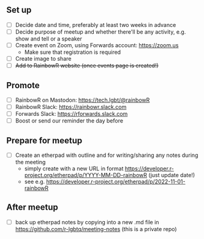 ## Set up

- [ ] Decide date and time, preferably at least two weeks in advance
- [ ] Decide purpose of meetup and whether there'll be any activity, e.g. show and tell or a speaker
- [ ] Create event on Zoom, using Forwards account: <https://zoom.us>
    - Make sure that registration is required
- [ ] Create image to share
- [ ] ~~Add to RainbowR website (once events page is created!)~~

## Promote

- [ ] RainbowR on Mastodon: <https://tech.lgbt/@rainbowR>
- [ ] RainbowR Slack: <https://rainbowr.slack.com>
- [ ] Forwards Slack: <https://rforwards.slack.com>
- [ ] Boost or send our reminder the day before

## Prepare for meetup

- [ ] Create an etherpad with outline and for writing/sharing any notes during the meeting
  - simply create with a new URL in format <https://developer.r-project.org/etherpad/p/YYYY-MM-DD-rainbowR> (just update date!)
  - see e.g. <https://developer.r-project.org/etherpad/p/2022-11-01-rainbowR>
  
## After meetup

- [ ] back up etherpad notes by copying into a new .md file in <https://github.com/r-lgbtq/meeting-notes> (this is a private repo)
  